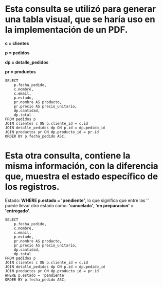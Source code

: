 # Esta consulta se utilizó para generar una tabla visual, que se haría uso en la implementación de un PDF.

**c = clientes**

**p = pedidos**

**dp = detalle_pedidos**

**pr = productos**

```
SELECT
	p.fecha_pedido,
    c.nombre,
    c.email,
    p.estado,
    pr.nombre AS producto,
	pr.precio AS precio_unitario,
    dp.cantidad,
    dp.total
FROM pedidos p
JOIN clientes c ON p.cliente_id = c.id
JOIN detalle_pedidos dp ON p.id = dp.pedido_id
JOIN productos pr ON dp.producto_id = pr.id
ORDER BY p.fecha_pedido ASC;
```
# Esta otra consulta, contiene la misma información, con la diferencia que, muestra el estado específico de los registros.

Estado: **WHERE p.estado = 'pendiente'**, lo que significa que entre las '' puede llevar otro estado como: **'cancelado'**, **'en preparacion'** o **'entregado'**.

```
SELECT
    p.fecha_pedido,
    c.nombre,
    c.email,
    p.estado,
    pr.nombre AS producto,
    pr.precio AS precio_unitario,
    dp.cantidad,
    dp.total
FROM pedidos p
JOIN clientes c ON p.cliente_id = c.id
JOIN detalle_pedidos dp ON p.id = dp.pedido_id
JOIN productos pr ON dp.producto_id = pr.id
WHERE p.estado = 'pendiente'
ORDER BY p.fecha_pedido ASC;
```
